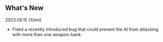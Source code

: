 ## What's New

2023.09.15 (Xilmi)
- Fixed a recently introduced bug that could prevent the AI from attacking with more than one weapon-bank.